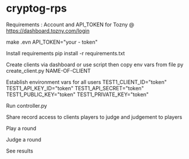 # cryptog-rps

Requirements :
    Account and API_TOKEN for Tozny @ https://dashboard.tozny.com/login

make .evn 
    API_TOKEN="your - token"

Install requirements
    pip install -r requirements.txt

Create clients via dashboard or use script then copy env vars from file
    py create_client.py NAME-OF-CLIENT

Establish environment vars for all users
    TEST1_CLIENT_ID="token"
    TEST1_API_KEY_ID="token"
    TEST1_API_SECRET="token"
    TEST1_PUBLIC_KEY="token"
    TEST1_PRIVATE_KEY="token"

Run controller.py


Share record access to clients 
    players to judge
    and judgement to players

Play a round 

Judge a round

See results

